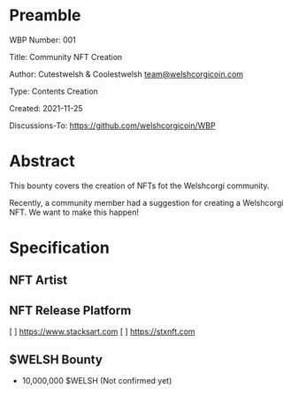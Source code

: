 Preamble
========
WBP Number: 001

Title: Community NFT Creation

Author: Cutestwelsh & Coolestwelsh team@welshcorgicoin.com

Type: Contents Creation

Created: 2021-11-25

Discussions-To: https://github.com/welshcorgicoin/WBP

Abstract
========
This bounty covers the creation of NFTs fot the Welshcorgi community. 

Recently, a community member had a suggestion for creating a Welshcorgi NFT. We want to make this happen!

Specification
=============
NFT Artist
----------

NFT Release Platform
--------------------
[ ] https://www.stacksart.com
[ ] https://stxnft.com

$WELSH Bounty
-------------
* 10,000,000 $WELSH (Not confirmed yet)
